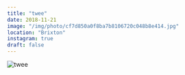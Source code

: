 ```yaml
---
title: "twee"
date: 2018-11-21
image: "/img/photo/cf7d850a0f8ba7b8106720c048b8e414.jpg"
location: "Brixton"
instagram: true
draft: false
---
```


![twee](/img/photo/cf7d850a0f8ba7b8106720c048b8e414.jpg)
